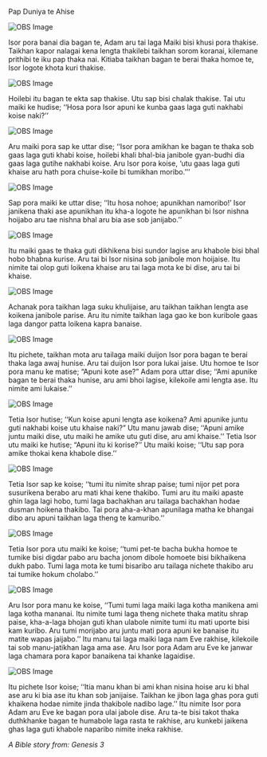 Pap Duniya te Ahise

![OBS Image](https://cdn.door43.org/obs/jpg/360px/obs-en-02-01.jpg)

Isor pora banai dia bagan te, Adam aru tai laga Maiki bisi khusi pora thakise. Taikhan kapor nalagai kena lengta thakilebi taikhan sorom koranai, kilemane prithibi te iku pap thaka nai.  Kitiaba taikhan bagan te berai thaka homoe te, Isor logote khota kuri thakise. 

![OBS Image](https://cdn.door43.org/obs/jpg/360px/obs-en-02-02.jpg)

Hoilebi itu bagan te ekta sap thakise.  Utu sap bisi chalak thakise.  Tai utu maiki ke hudise; ‘‘Hosa pora Isor apuni ke kunba gaas laga guti nakhabi koise naki?’’ 

![OBS Image](https://cdn.door43.org/obs/jpg/360px/obs-en-02-03.jpg)

Aru maiki pora sap ke uttar dise; ‘‘Isor pora amikhan ke bagan te thaka sob gaas laga guti khabi koise, hoilebi khali bhal-bia janibole gyan-budhi dia gaas laga gutihe nakhabi koise. Aru Isor pora koise, ‘utu gaas laga guti khaise aru hath pora chuise-koile bi tumikhan moribo.’’’ 

![OBS Image](https://cdn.door43.org/obs/jpg/360px/obs-en-02-04.jpg)

Sap pora maiki ke uttar dise; ‘‘Itu hosa nohoe; apunikhan namoribo!’ Isor janikena thaki ase apunikhan itu kha-a logote he apunikhan bi Isor nishna hoijabo aru tae nishna bhal aru bia ase sob janijabo.’’

![OBS Image](https://cdn.door43.org/obs/jpg/360px/obs-en-02-05.jpg)

Itu maiki gaas te thaka guti dikhikena bisi sundor lagise aru khabole bisi bhal hobo bhabna kurise. Aru tai bi Isor nisina sob janibole mon hoijaise. Itu nimite tai olop guti loikena khaise aru tai laga mota ke bi dise, aru tai bi khaise. 

![OBS Image](https://cdn.door43.org/obs/jpg/360px/obs-en-02-06.jpg)

Achanak pora taikhan laga suku khulijaise, aru taikhan taikhan lengta ase koikena janibole parise. Aru itu nimite taikhan laga gao ke bon kuribole gaas laga dangor patta loikena kapra banaise. 

![OBS Image](https://cdn.door43.org/obs/jpg/360px/obs-en-02-07.jpg)

Itu pichete, taikhan mota aru tailaga maiki duijon Isor pora bagan te berai thaka laga awaj hunise. Aru tai duijon Isor pora lukai jaise. Utu homoe te Isor pora manu ke matise; “Apuni kote ase?” Adam pora uttar dise; ‘‘Ami apunike bagan te berai thaka hunise, aru ami bhoi lagise, kilekoile ami lengta ase. Itu nimite ami lukaise.’’

![OBS Image](https://cdn.door43.org/obs/jpg/360px/obs-en-02-08.jpg)

Tetia Isor hutise; ‘‘Kun koise apuni lengta ase koikena? Ami apunike juntu guti nakhabi koise utu khaise naki?”  Utu manu jawab dise; ‘‘Apuni amike juntu maiki dise, utu maiki he amike utu guti dise, aru ami khaise.’’ Tetia Isor utu maiki ke hutise; “Apuni itu ki korise?’’ Utu maiki koise; ‘‘Utu sap pora amike thokai kena khabole dise.’’

![OBS Image](https://cdn.door43.org/obs/jpg/360px/obs-en-02-09.jpg)

Tetia Isor sap ke koise; ‘‘tumi itu nimite shrap paise; tumi nijor pet pora susurikena berabo aru mati khai kene thakibo. Tumi aru itu maiki apaste ghin laga lagi hobo, tumi laga bachakhan aru tailaga bachakhan hodae dusman hoikena thakibo. Tai pora aha-a-khan apunilaga matha ke bhangai dibo aru apuni taikhan laga theng te kamuribo.’’

![OBS Image](https://cdn.door43.org/obs/jpg/360px/obs-en-02-10.jpg)

Tetia Isor pora utu maiki ke koise; ‘‘tumi pet-te bacha bukha homoe te tumike  bisi digdar pabo aru bacha jonom dibole homoete bisi bikhaikena dukh pabo. Tumi laga mota ke tumi bisaribo aru tailaga nichete thakibo aru tai tumike hokum cholabo.’’

![OBS Image](https://cdn.door43.org/obs/jpg/360px/obs-en-02-11.jpg)

Aru Isor pora manu ke koise, ‘‘Tumi tumi laga maiki laga kotha manikena ami laga kotha mananai. Itu nimite tumi laga theng nichete thaka matitu shrap paise, kha-a-laga bhojan guti khan ulabole nimite tumi itu mati uporte bisi kam kuribo. Aru tumi morijabo aru juntu mati pora apuni ke banaise itu matite wapas jaijabo.’’ Itu manu tai laga maiki laga nam Eve rakhise, kilekoile tai sob manu-jatikhan laga ama ase. Aru Isor pora Adam aru Eve ke janwar laga chamara pora kapor banaikena tai khanke lagaidise. 

![OBS Image](https://cdn.door43.org/obs/jpg/360px/obs-en-02-12.jpg)

Itu pichete Isor koise; ‘‘Itia manu khan bi ami khan nisina hoise aru ki bhal ase aru ki bia ase itu khan sob janijaise. Taikhan ke jibon laga ghas pora guti khaikena hodae nimite jinda thakibole nadibo lage.’’ Itu nimite Isor pora Adam aru Eve ke bagan pora ulai jabole dise. Aru ta-te bisi takot thaka duthkhanke bagan te humabole laga rasta te rakhise, aru kunkebi jaikena ghas laga guti khabole naparibo nimite ineka rakhise. 

_A Bible story from: Genesis 3_

